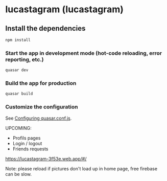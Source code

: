 # lucastagram (lucastagram)


## Install the dependencies
```bash
npm install
```

### Start the app in development mode (hot-code reloading, error reporting, etc.)
```bash
quasar dev
```


### Build the app for production
```bash
quasar build
```

### Customize the configuration
See [Configuring quasar.conf.js](https://v1.quasar.dev/quasar-cli/quasar-conf-js).

UPCOMING:
- Profils pages
- Login / logout
- Friends requests

https://lucastagram-3f53e.web.app/#/

Note: please reload if pictures don't load up in home page, free firebase can be slow.
